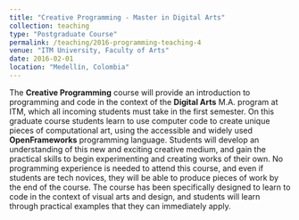 ```yaml
---
title: "Creative Programming - Master in Digital Arts"
collection: teaching
type: "Postgraduate Course"
permalink: /teaching/2016-programming-teaching-4
venue: "ITM University, Faculty of Arts"
date: 2016-02-01
location: "Medellín, Colombia"
---
```


The **Creative Programming** course will provide an introduction to programming and code in the context of the **Digital Arts** M.A. program at ITM, which all incoming students must take in the first semester. On this graduate course students learn to use computer code to create unique pieces of computational art, using the accessible and widely used **OpenFrameworks** programming language. Students will develop an understanding of this new and exciting creative medium, and gain the practical skills to begin experimenting and creating works of their own. No programming experience is needed to attend this course, and even if students are tech novices, they will be able to produce pieces of work by the end of the course. The course has been specifically designed to learn to code in the context of visual arts and design, and students will learn through practical examples that they can immediately apply.
